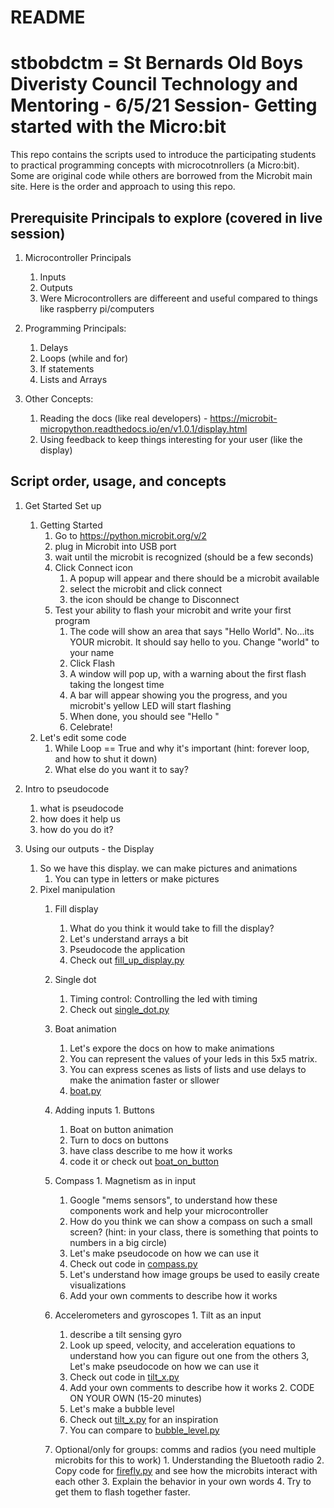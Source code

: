 # README
# stbobdctm = St Bernards Old Boys Diveristy Council Technology and Mentoring - 6/5/21 Session- Getting started with the Micro:bit

This repo contains the scripts used to introduce the participating students to practical programming concepts with microcotnrollers (a Micro:bit).  Some are original code while others are borrowed from the Microbit main site. Here is the order and approach to using this repo.

## Prerequisite Principals to explore (covered in live session)
1. Microcontroller Principals

    1. Inputs
    2. Outputs
    3. Were Microcontrollers are differeent and useful compared to things like raspberry pi/computers
 
1. Programming Principals:

    1. Delays
    2. Loops (while and for)
    3. If statements
    4. Lists and Arrays
    
1. Other Concepts:

    1. Reading the docs (like real developers) - https://microbit-micropython.readthedocs.io/en/v1.0.1/display.html
    2. Using feedback to keep things interesting for your user (like the display)  

## Script order, usage, and concepts
1. Get Started Set up

    1. Getting Started
        1. Go to https://python.microbit.org/v/2
        2. plug in Microbit into USB port
        3. wait until the microbit is recognized (should be a few seconds)
        4. Click Connect icon
            1. A popup will appear and there should be a microbit available
            2. select the microbit and click connect
            3. the icon should be change to Disconnect
        5. Test your ability to flash your microbit and write your first program
            1. The code will show an area that says "Hello World".  No...its YOUR microbit.  It should say hello to you.  Change "world" to your name
            2. Click Flash
            3. A window will pop up, with a warning about the first flash taking the longest time
            4. A bar will appear showing you the progress, and you microbit's yellow LED will start flashing
            5. When done, you should see "Hello <Your Name>"
            6. Celebrate!
    2. Let's edit some code
         1. While Loop == True and why it's important (hint: forever loop, and how to shut it down)
         2. What else do you want it to say?
2. Intro to pseudocode
    1. what is pseudocode
    2. how does it help us
    3. how do you do it?
3. Using our outputs - the Display
    1. So we have this display.  we can make pictures and animations
          1. You can type in letters or make pictures
    2. Pixel manipulation
          1. Fill display
                1. What do you think it would take to fill the display?
                2. Let's understand arrays a bit
                3. Pseudocode the application
                4. Check out [fill_up_display.py](fill_up_display.py)
          2. Single dot
                1. Timing control: Controlling the led with timing
                2. Check out [single_dot.py](single_dot.py)
          3. Boat animation
                1. Let's expore the docs on how to make animations
                2. You can represent the values of your leds in this 5x5 matrix. 
                3. You can express scenes as lists of lists and use delays to make the animation faster or sllower
                4. [boat.py](boat.py)
		3. Adding inputs
			    1. Buttons
            1. Boat on button animation
              1. Turn to docs on buttons
              2. have class describe to me how it works
              3. code it or check out [boat_on_button](boat_on_button.py)

          2. Compass
            1. Magnetism as in input
              1. Google "mems sensors", to understand how these components work and help your microcontroller 
              2. How do you think we can show a compass on such a small screen? (hint: in your class, there is something that points to numbers in a big circle)
              3. Let's make pseudocode on how we can use it
              4. Check out code in [compass.py](compass.py)
              5. Let's understand how image groups be used to easily create visualizations
              6. Add your own comments to describe how it works
          3. Accelerometers and gyroscopes
            1. Tilt as an input
              1. describe a tilt sensing gyro
              2. Look up speed, velocity, and acceleration equations to understand how you can figure out one from the others
              3, Let's make pseudocode on how we can use it
              4. Check out code in [tilt_x.py](tilt_x.py)
              5. Add your own comments to describe how it works
            2. CODE ON YOUR OWN (15-20 minutes)
              1. Let's make a bubble level
              2. Check out [tilt_x.py](tilt_x.py) for an inspiration
              3. You can compare to [bubble_level.py](bubble_level.py)
          4. Optional/only for groups: comms and radios (you need multiple microbits for this to work)
            1. Understanding the Bluetooth radio
            2. Copy code for [firefly.py](firefly.py) and see how the microbits interact with each other
            3. Explain the behavior in your own words
            4. Try to get them to flash together faster.

